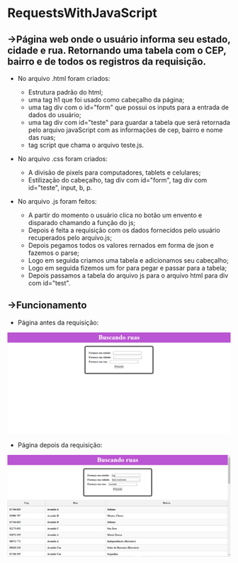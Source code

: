 # RequestsWithJavaScript

## ->Página web onde o usuário informa seu estado, cidade e rua. Retornando uma tabela com o CEP, bairro e de todos os registros da requisição.

- No arquivo .html foram criados:
  - Estrutura padrão do html;
  - uma tag h1 que foi usado como cabeçalho da página;
  - uma tag div com o id="form" que possui os inputs para a entrada de dados do usuário;
  - uma tag div com id="teste" para guardar a tabela que será retornada pelo arquivo javaScript com as informações de cep, bairro e nome das ruas;
  - tag script que chama o arquivo teste.js.
    
- No arquivo .css foram criados:
  - A divisão de pixels para computadores, tablets e celulares;
  - Estilização do cabeçalho, tag div com id="form", tag div com id="teste", input, b, p.
    
- No arquivo .js foram feitos:
    - A partir do momento o usuário clica no botão um envento e disparado chamando a função do js;
    - Depois é feita a requisição com os dados fornecidos pelo usuário recuperados pelo arquivo.js;
    - Depois pegamos todos os valores rernados em forma de json e fazemos o parse;
    - Logo em seguida criamos uma tabela e adicionamos seu cabeçalho;
    - Logo em seguida fizemos um for para pegar e passar para a tabela;
    - Depois passamos a tabela do arquivo js para o arquivo html para div com id="test".

## ->Funcionamento

- Página antes da requisição:
<img src="https://github.com/LeticiaKOSilva/RequestsWithJavaScript/blob/main/Imagens/pagina.png" width="700px">

- Página depois da requisição:
<img src="https://github.com/LeticiaKOSilva/RequestsWithJavaScript/blob/main/Imagens/requisicaoFeita.png" width="700px">
  
